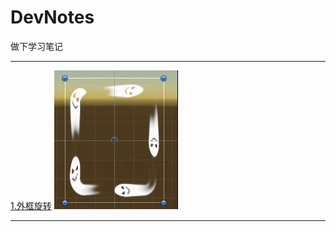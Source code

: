 # DevNotes
做下学习笔记
****   

[1.外框旋转](./Posts/RectFrameRotation/RectFrameRotation.md)
![rectRotate](./Posts/RectFrameRotation/RectRotate.gif)
******

